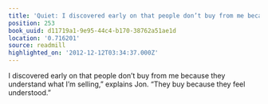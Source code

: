 ```yaml
---
title: 'Quiet: I discovered early on that people don’t buy from me because …'
position: 253
book_uuid: d11719a1-9e95-44c4-b170-38762a51ae1d
location: '0.716201'
source: readmill
highlighted_on: '2012-12-12T03:34:37.000Z'
---
```


I discovered early on that people don’t buy from me because they understand what I’m selling,” explains Jon. “They buy because they feel understood.”